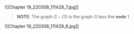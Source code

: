 ![[Chapter 19_220308_111429_7.jpg]]

> **NOTE**:
> The graph *$G-\{1\}$* is the graph *$G$* less the **node** $1$

![[Chapter 19_220308_111429_8.jpg]]
